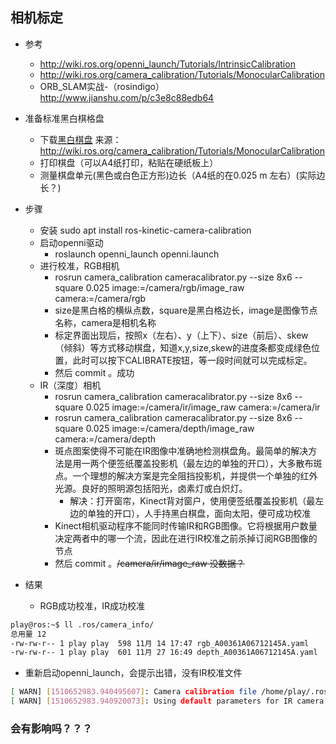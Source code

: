 ## 相机标定

- 参考
    - http://wiki.ros.org/openni_launch/Tutorials/IntrinsicCalibration
    - http://wiki.ros.org/camera_calibration/Tutorials/MonocularCalibration
    - ORB_SLAM实战-（rosindigo） http://www.jianshu.com/p/c3e8c88edb64

- 准备标准黑白棋格盘
    - 下载[黑白棋盘](http://wiki.ros.org/camera_calibration/Tutorials/MonocularCalibration?action=AttachFile&do=view&target=check-108.pdf) 来源：http://wiki.ros.org/camera_calibration/Tutorials/MonocularCalibration
    - 打印棋盘（可以A4纸打印，粘贴在硬纸板上）
    - 测量棋盘单元(黑色或白色正方形)边长（A4纸的在0.025 m 左右）(实际边长？)
    
- 步骤
    - 安装 sudo apt install ros-kinetic-camera-calibration
    - 启动openni驱动
        - roslaunch openni_launch openni.launch
    - 进行校准，RGB相机
        - rosrun camera_calibration cameracalibrator.py --size 8x6 --square 0.025  image:=/camera/rgb/image_raw camera:=/camera/rgb 
        -  size是黑白格的横纵点数，square是黑白格边长，image是图像节点名称，camera是相机名称
        - 标定界面出现后，按照x（左右）、y（上下）、size（前后）、skew（倾斜）等方式移动棋盘，知道x,y,size,skew的进度条都变成绿色位置，此时可以按下CALIBRATE按钮，等一段时间就可以完成标定。
        - 然后 commit 。成功
    - IR（深度）相机
        - rosrun camera_calibration cameracalibrator.py --size 8x6 --square 0.025  image:=/camera/ir/image_raw camera:=/camera/ir
        - rosrun camera_calibration cameracalibrator.py --size 8x6 --square 0.025  image:=/camera/depth/image_raw camera:=/camera/depth
        - 斑点图案使得不可能在IR图像中准确地检测棋盘角。最简单的解决方法是用一两个便签纸覆盖投影机（最左边的单独的开口），大多散布斑点。一个理想的解决方案是完全阻挡投影机，并提供一个单独的红外光源。良好的照明源包括阳光，卤素灯或白炽灯。
            - 解决：打开窗帘，Kinect背对窗户，使用便签纸覆盖投影机（最左边的单独的开口），人手持黑白棋盘，面向太阳，便可成功校准
        - Kinect相机驱动程序不能同时传输IR和RGB图像。它将根据用户数量决定两者中的哪一个流，因此在进行IR校准之前杀掉订阅RGB图像的节点
        - 然后 commit 。~~/camera/ir/image_raw 没数据？~~

- 结果
    - RGB成功校准，IR成功校准
```bash
play@ros:~$ ll .ros/camera_info/
总用量 12
-rw-rw-r-- 1 play play  598 11月 14 17:47 rgb_A00361A06712145A.yaml
-rw-rw-r-- 1 play play  601 11月 27 16:49 depth_A00361A06712145A.yaml
``` 

   - 重新启动openni_launch，会提示出错，没有IR校准文件
```bash    
[ WARN] [1510652983.940495607]: Camera calibration file /home/play/.ros/camera_info/depth_A00361A06712145A.yaml not found.
[ WARN] [1510652983.940920073]: Using default parameters for IR camera calibration.
```
### 会有影响吗？？？
           